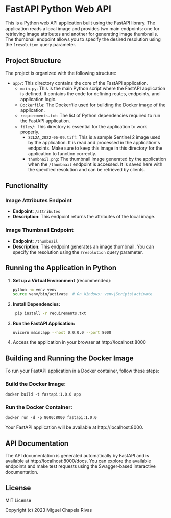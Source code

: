 # FastAPI Python Web API

This is a Python web API application built using the FastAPI library. The application reads a local image and provides two main endpoints: one for retrieving image attributes and another for generating image thumbnails. The thumbnail endpoint allows you to specify the desired resolution using the `?resolution` query parameter.
## Project Structure

The project is organized with the following structure:

- `app/`: This directory contains the core of the FastAPI application.
  - `main.py`: This is the main Python script where the FastAPI application is defined. It contains the code for defining routes, endpoints, and application logic.
  - `Dockerfile`: The Dockerfile used for building the Docker image of the application.
  - `requirements.txt`: The list of Python dependencies required to run the FastAPI application.
  - `files/`: This directory is essential for the application to work properly.
    - `S2L2A_2022-06-09.tiff`: This is a sample Sentinel 2 image used by the application. It is read and processed in the application's endpoints. Make sure to keep this image in this directory for the application to function correctly.
    - `thumbnail.png`: The thumbnail image generated by the application when the `/thumbnail` endpoint is accessed. It is saved here with the specified resolution and can be retrieved by clients.
   
    
## Functionality

### Image Attributes Endpoint

- **Endpoint**: `/attributes`
- **Description**: This endpoint returns the attributes of the local image.

### Image Thumbnail Endpoint

- **Endpoint**: `/thumbnail`
- **Description**: This endpoint generates an image thumbnail. You can specify the resolution using the `?resolution` query parameter.

## Running the Application in Python

1. **Set up a Virtual Environment** (recommended):

   ```bash
   python -m venv venv
   source venv/bin/activate  # On Windows: venv\Scripts\activate

2. **Install Dependencies:**   

   ```bash
    pip install -r requirements.txt

3. **Run the FastAPI Application:**
   ```bash
   uvicorn main:app --host 0.0.0.0 --port 8000

4. Access the application in your browser at http://localhost:8000   


## Building and Running the Docker Image

To run your FastAPI application in a Docker container, follow these steps:

### Build the Docker Image:
    docker build -t fastapi:1.0.0 app

### Run the Docker Container:
    docker run -d -p 8000:8000 fastapi:1.0.0

Your FastAPI application will be available at http://localhost:8000.

## API Documentation
The API documentation is generated automatically by FastAPI and is available at http://localhost:8000/docs. You can explore the available endpoints and make test requests using the Swagger-based interactive documentation.

## License 
MIT License

Copyright (c) 2023 Miguel Chapela Rivas


